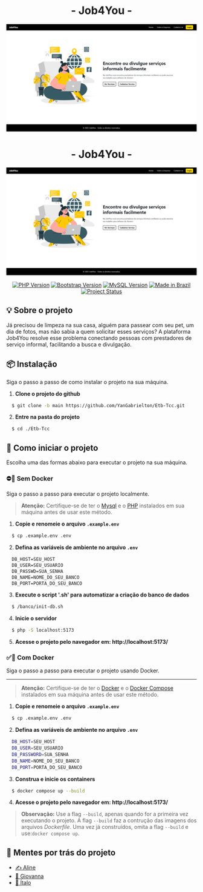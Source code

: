 <h1 align="center"> - Job4You - </h1>

![Foto da página inicial](preview.png)

<div align="center">

  <h1> - Job4You - </h1>

  ![Foto da página inicial](preview.png)

  [![PHP Version](https://img.shields.io/badge/PHP-%38.4-blue.svg?style=for-the-badge&color=007BFF)](https://www.php.net/)
  [![Bootstrap Version](https://img.shields.io/badge/Bootstrap-%35.0-blueviolet.svg?style=for-the-badge&color=6F42C1)](https://getbootstrap.com/)
  [![MySQL Version](https://img.shields.io/badge/MySQL-%38.4-blue.svg?style=for-the-badge)](https://www.mysql.com/)
  [![Made in Brazil](https://img.shields.io/badge/Made%20in-Brazil-009933.svg?style=for-the-badge&color=28A745)](https://github.com/YanGabrielton/Etb-Tcc)
  [![Project Status](https://img.shields.io/badge/Status-Development-yellow.svg?style=for-the-badge&color=ffba00)](https://github.com/YanGabrielton/Etb-Tcc)

</div>

## 💡 Sobre o projeto
Já precisou de limpeza na sua casa, alguém para passear com seu pet, um dia de fotos, mas não sabia a quem solicitar esses serviços? A plataforma Job4You resolve esse problema conectando pessoas com prestadores de serviço informal, facilitando a busca e divulgação.

## 📦 Instalação
Siga o passo a passo de como instalar o projeto na sua máquina.

1. **Clone o projeto do github**

  ```bash
    $ git clone -b main https://github.com/YanGabrielton/Etb-Tcc.git
  ```

2. **Entre na pasta do projeto**
  
  ```bash
    $ cd ./Etb-Tcc
  ```

## 🚀 Como iniciar o projeto
Escolha uma das formas abaixo para executar o projeto na sua máquina.

### ⛔🐳 Sem Docker
Siga o passo a passo para executar o projeto localmente.

> **Atenção:** Certifique-se de ter o [Mysql](https://www.mysql.com/) e o [PHP](https://www.php.net/) instalados em sua máquina antes de usar este método.

1. **Copie e renomeie o arquivo `.example.env`**

  ```bash
    $ cp .example.env .env
  ```

2. **Defina as variáveis de ambiente no arquivo `.env`**

  ```textplain
    DB_HOST=SEU_HOST
    DB_USER=SEU_USUARIO
    DB_PASSWD=SUA_SENHA
    DB_NAME=NOME_DO_SEU_BANCO
    DB_PORT=PORTA_DO_SEU_BANCO
  ```

3. **Execute o script '.sh' para automatizar a criação do banco de dados**

  ```bash
    $ /banco/init-db.sh
  ```

4. **Inicie o servidor**

  ```bash
    $ php -S localhost:5173
  ```

5. **Acesse o projeto pelo navegador em: http://localhost:5173/**

### ✅🐳 Com Docker
Siga o passo a passo para executar o projeto usando Docker.

---

> **Atenção:** Certifique-se de ter o [Docker](https://www.docker.com/) e o [Docker Compose](https://docs.docker.com/compose/) instalados em sua máquina antes de usar este método.

1. **Copie e renomeie o arquivo `.example.env`**

  ```bash
    $ cp .example.env .env
  ```

2. **Defina as variáveis de ambiente no arquivo `.env`**
  ```bash
    DB_HOST=SEU_HOST
    DB_USER=SEU_USUARIO
    DB_PASSWORD=SUA_SENHA
    DB_NAME=NOME_DO_SEU_BANCO
    DB_PORT=PORTA_DO_SEU_BANCO
  ```

3. **Construa e inicie os containers**

  ```bash
    $ docker compose up --build
  ```

4. **Acesse o projeto pelo navegador em: http://localhost:5173/**

> **Observação:** Use a flag `--build`, apenas quando for a primeira vez executando o projeto. A flag `--build` faz a contrução das imagens dos arquivos _Dockerfile_. Uma vez já construídos, omita a flag `--build` e use:`docker compose up`.

## 🧠 Mentes por trás do projeto
- [✍️ Aline](https://github.com/alineop120)
- [🏅 Giovanna](https://github.com/giihzinha0L70)
- [🎲 Ítalo](https://github.com/ItaloBrazucaDeveloper)
